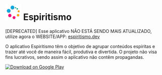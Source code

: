  <img alt="Espiritismo" src="https://github.com/LVCarnevalli/Espiritismo/raw/master/assets/images/Icon.png" height="50"> Espiritismo
======================

[DEPRECATED] Esse aplicativo NÃO ESTÁ SENDO MAIS ATUALIZADO, utilize agora o WEBSITE/APP: [espiritismo.dev](https://espiritismo.dev/)

O aplicativo Espiritismo têm o objetivo de agrupar conteúdos espíritas e trazer até você de maneira fácil, produtiva e divertida. O projeto não visa fins lucrativos, sendo assim o aplicativo não contêm propagandas.

<a href="https://play.google.com/store/apps/details?id=br.verdi.espiritismo">
  <img alt="Download on Google Play" src="https://play.google.com/intl/en_us/badges/images/badge_new.png" height=43>
</a>
